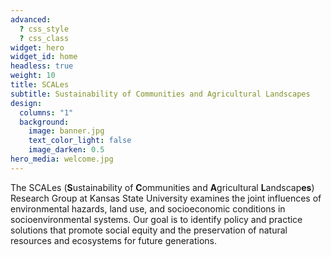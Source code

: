 ```yaml
---
advanced:
  ? css_style
  ? css_class
widget: hero
widget_id: home
headless: true
weight: 10
title: SCALes
subtitle: Sustainability of Communities and Agricultural Landscapes
design:
  columns: "1"
  background:
    image: banner.jpg
    text_color_light: false
    image_darken: 0.5
hero_media: welcome.jpg
---
```

The SCALes (**S**ustainability of **C**ommunities and **A**gricultural **L**andscap**es**) Research Group at Kansas State University examines the joint influences of environmental hazards, land use, and socioeconomic conditions in socioenvironmental systems. Our goal is to identify policy and practice solutions that promote social equity and the preservation of natural resources and ecosystems for future generations.